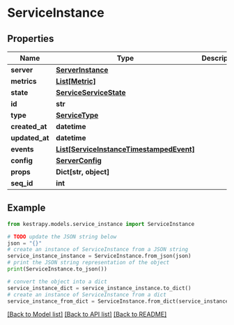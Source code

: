 # ServiceInstance


## Properties

Name | Type | Description | Notes
------------ | ------------- | ------------- | -------------
**server** | [**ServerInstance**](ServerInstance.md) |  | [optional] 
**metrics** | [**List[Metric]**](Metric.md) |  | [optional] 
**state** | [**ServiceServiceState**](ServiceServiceState.md) |  | [optional] 
**id** | **str** |  | [optional] 
**type** | [**ServiceType**](ServiceType.md) |  | [optional] 
**created_at** | **datetime** |  | [optional] 
**updated_at** | **datetime** |  | [optional] 
**events** | [**List[ServiceInstanceTimestampedEvent]**](ServiceInstanceTimestampedEvent.md) |  | [optional] 
**config** | [**ServerConfig**](ServerConfig.md) |  | [optional] 
**props** | **Dict[str, object]** |  | [optional] 
**seq_id** | **int** |  | [optional] 

## Example

```python
from kestrapy.models.service_instance import ServiceInstance

# TODO update the JSON string below
json = "{}"
# create an instance of ServiceInstance from a JSON string
service_instance_instance = ServiceInstance.from_json(json)
# print the JSON string representation of the object
print(ServiceInstance.to_json())

# convert the object into a dict
service_instance_dict = service_instance_instance.to_dict()
# create an instance of ServiceInstance from a dict
service_instance_from_dict = ServiceInstance.from_dict(service_instance_dict)
```
[[Back to Model list]](../README.md#documentation-for-models) [[Back to API list]](../README.md#documentation-for-api-endpoints) [[Back to README]](../README.md)


